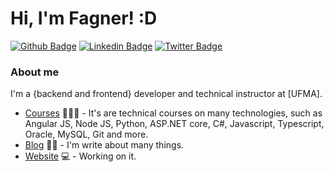# Hi, I'm Fagner! :D

[![Github Badge](https://img.shields.io/badge/-Github-000?style=flat-square&logo=Github&logoColor=white&link=https://github.com/antoninocalisto)](https://github.com/antoninocalisto)
[![Linkedin Badge](https://img.shields.io/badge/-LinkedIn-blue?style=flat-square&logo=Linkedin&logoColor=white&link=https://www.linkedin.com/in/antonino-calisto-08991270/)](https://www.linkedin.com/in/antonino-calisto-08991270/)
[![Twitter Badge](https://img.shields.io/badge/-Twitter-1ca0f1?style=flat-square&labelColor=1ca0f1&logo=twitter&logoColor=white&link=https://twitter.com/fagnerpsantos)](https://twitter.com/antoninnolabpai)

### About me
I'm a {backend and frontend} developer and technical instructor at [UFMA].

- [Courses]() 👨🏼‍🏫 - It's are technical courses on many technologies, such as Angular JS, Node JS, Python, ASP.NET core, C#, Javascript, Typescript, Oracle, MySQL, Git and more.
- [Blog]() ✍🏼 - I'm write about many things.
- [Website]() 💻 - Working on it.